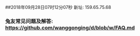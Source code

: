 ##2018年09月28日07时12分07秒 新址: 159.65.75.68
### 兔友常见问题及解答: https://github.com/wanggonging/d/blob/w/FAQ.md
